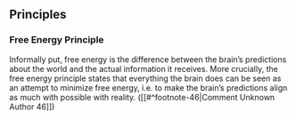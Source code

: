 ## Principles

### Free Energy Principle

Informally put, free energy is the difference between the brain’s predictions about the world and the actual information it receives. More crucially, the free energy principle states that everything the brain does can be seen as an attempt to minimize free energy, i.e. to make the brain’s predictions align as much with possible with reality. ([[#^footnote-46|Comment Unknown Author 46]])